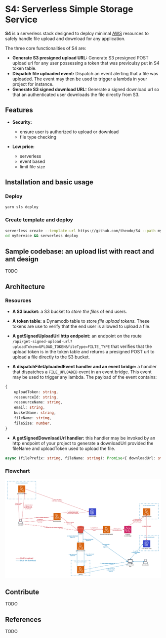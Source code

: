 # S4: Serverless Simple Storage Service

**S4** is a serverless stack designed to deploy minimal [AWS](https://aws.amazon.com) resources to safely handle file upload and download for any application.

The three core functionalities of S4 are:

- **Generate S3 presigned upload URL:** Generate S3 presigned POST upload url for any user possessing a token that was previoulsy put in S4 token table.
- **Dispatch file uploaded event:** Dispatch an event alerting that a file was uploaded. The event may then be used to trigger a lambda in your project for instance.
- **Generate S3 signed download URL:** Generate a signed download url so that an authenticated user downloads the file directly from S3.

## Features

- **Security:**

  - ensure user is authorized to upload or download
  - file type checking

- **Low price:**
  - serverless
  - event based
  - limit file size

## Installation and basic usage

### Deploy

```bash
yarn sls deploy
```

### Create template and deploy

```bash
serverless create --template-url https://github.com/theodo/S4 --path myService
cd myService && serverless deploy
```

## Sample codebase: an upload list with react and ant design

TODO

## Architecture

### Resources

- **A S3 bucket:** a S3 bucket to _store the files_ of end users.
- **A token table:** a Dynamodb table to store _file upload tokens_. These tokens are use to verify that the end user is allowed to upload a file.
- **A getSignedUploadUrl http endpoint:** an endpoint on the route `/api/get-signed-upload-url?uploadToken=UPLOAD_TOKEN&fileType=FILTE_TYPE` that verifies that the upload token is in the token table and returns a presigned POST url to upload a file directly to the S3 bucket.

- **A dispatchFileUploadedEvent handler and an event bridge:** a handler that dispatches a `FILE_UPLOADED` event in an event bridge. This event may be used to trigger any lambda. The payload of the event contains:

```ts
{
    uploadToken: string,
    ressourceId: string,
    ressourceName: string,
    email: string,
    bucketName: string,
    fileName: string,
    fileSize: number,
}
```

- **A getSignedDownloadUrl handler:** this handler may be invoked by an http endpoint of your project to generate a downloadUrl provided the fileName and uploadToken used to upload the file.

```ts
async (filePrefix: string, fileName: string): Promise<{ downloadUrl: string }>
```

### Flowchart

![Image](./docs/S4-chart.png)

## Contribute

TODO

## References

TODO
